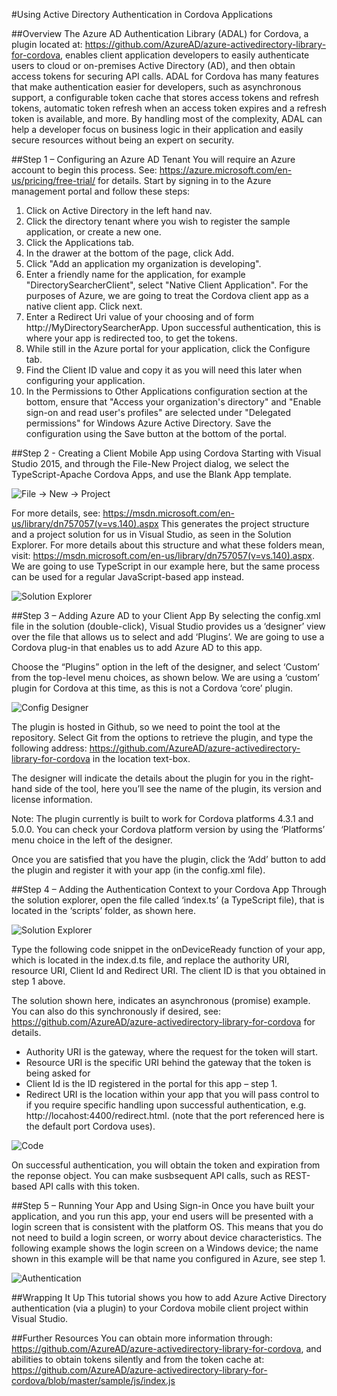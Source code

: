 #Using Active Directory Authentication in Cordova Applications

##Overview
The Azure AD Authentication Library (ADAL) for Cordova, a plugin located at:
https://github.com/AzureAD/azure-activedirectory-library-for-cordova, enables client application developers to easily authenticate users to cloud or on-premises Active Directory (AD), and then obtain access tokens for securing API calls. ADAL for Cordova has many features that make authentication easier for developers, such as asynchronous support, a configurable token cache that stores access tokens and refresh tokens, automatic token refresh when an access token expires and a refresh token is available, and more. By handling most of the complexity, ADAL can help a developer focus on business logic in their application and easily secure resources without being an expert on security.

##Step 1 – Configuring an Azure AD Tenant
You will require an Azure account to begin this process. See: https://azure.microsoft.com/en-us/pricing/free-trial/ for details. 
Start by signing in to the Azure management portal and follow these steps:
1.	Click on Active Directory in the left hand nav.
2.	Click the directory tenant where you wish to register the sample application, or create a new one.
3.	Click the Applications tab.
4.	In the drawer at the bottom of the page, click Add.
5.	Click "Add an application my organization is developing".
6.	Enter a friendly name for the application, for example "DirectorySearcherClient", select "Native Client Application". For the purposes of Azure, we are going to treat the Cordova client app as a native client app. Click next.
7.	Enter a Redirect Uri value of your choosing and of form http://MyDirectorySearcherApp. Upon successful authentication, this is where your app is redirected too, to get the tokens.
8.	While still in the Azure portal for your application, click the Configure tab.
9.	Find the Client ID value and copy it as you will need this later when configuring your application. 
10.	In the Permissions to Other Applications configuration section at the bottom, ensure that "Access your organization's directory" and "Enable sign-on and read user's profiles" are selected under "Delegated permissions" for Windows Azure Active Directory. Save the configuration using the Save button at the bottom of the portal.

##Step 2 - Creating a Client Mobile App using Cordova
Starting with Visual Studio 2015, and through the File-New Project dialog, we select the 
TypeScript-Apache Cordova Apps, and use the Blank App template. 

![File -> New -> Project](./media/filenew.png)

For more details, see: https://msdn.microsoft.com/en-us/library/dn757057(v=vs.140).aspx
This generates the project structure and a project solution for us in Visual Studio, as seen 
in the Solution Explorer. For more details about this structure and what these folders mean, 
visit: https://msdn.microsoft.com/en-us/library/dn757057(v=vs.140).aspx. We are going to use 
TypeScript in our example here, but the same process can be used for a regular JavaScript-based 
app instead.

![Solution Explorer](./media/solexp.png)

##Step 3 – Adding Azure AD to your Client App
By selecting the config.xml file in the solution (double-click), Visual Studio provides us a 
‘designer’ view over the file that allows us to select and add ‘Plugins’. We are going to use a 
Cordova plug-in that enables us to add Azure AD to this app.
 
Choose the “Plugins” option in the left of the designer, and select ‘Custom’ from the top-level
menu choices, as shown below. We are using a ‘custom’ plugin for Cordova at this time, as this 
is not a Cordova ‘core’ plugin.

![Config Designer](./media/config.png)

The plugin is hosted in Github, so we need to point the tool at the repository. Select Git from
the options to retrieve the plugin, and type the following address: 
https://github.com/AzureAD/azure-activedirectory-library-for-cordova in the location text-box.

The designer will indicate the details about the plugin for you in the right-hand side of the 
tool, here you’ll see the name of the plugin, its version and license information.
  
Note: The plugin currently is built to work for Cordova platforms 4.3.1 and 5.0.0. You can 
check your Cordova platform version by using the ‘Platforms’ menu choice in the left of the 
designer.

Once you are satisfied that you have the plugin, click the ‘Add’ button to add the plugin and 
register it with your app (in the config.xml file).

##Step 4 – Adding the Authentication Context to your Cordova App
Through the solution explorer, open the file called ‘index.ts’ (a TypeScript file), that is 
located in the ‘scripts’ folder, as shown here.

![Solution Explorer](./media/solexp2.png)
 
Type the following code snippet in the onDeviceReady function of your app, which is located in 
the index.d.ts file, and replace the authority URI, resource URI, Client Id and Redirect URI. 
The client ID is that you obtained in step 1 above.

The solution shown here, indicates an asynchronous (promise) example. You can also do this 
synchronously if desired, see: 
https://github.com/AzureAD/azure-activedirectory-library-for-cordova for details.

- Authority URI is the gateway, where the request for the token will start.
- Resource URI is the specific URI behind the gateway that the token is being asked for
- Client Id is the ID registered in the portal for this app – step 1.
- Redirect URI is the location within your app that you will pass control to if you require specific handling upon successful authentication, e.g. http://locahost:4400/redirect.html. (note that the port referenced here is the default port Cordova uses). 
 
![Code](./media/code.png)

On successful authentication, you will obtain the token and expiration from the reponse object.
You can make susbsequent API calls, such as REST-based API calls with this token.

##Step 5 – Running Your App and Using Sign-in
Once you have built your application, and you run this app, your end users will be presented 
with a login screen that is consistent with the platform OS. This means that you do not need 
to build a login screen, or worry about device characteristics. The following example shows 
the login screen on a Windows device; the name shown in this example will be that name you 
configured in Azure, see step 1.

![Authentication](./media/auth.png)

##Wrapping It Up
This tutorial shows you how to add Azure Active Directory authentication (via a plugin) to your
Cordova mobile client project within Visual Studio.
 
##Further Resources 
You can obtain more information through: 
https://github.com/AzureAD/azure-activedirectory-library-for-cordova, and abilities to obtain 
tokens silently and from the token cache at: 
https://github.com/AzureAD/azure-activedirectory-library-for-cordova/blob/master/sample/js/index.js











